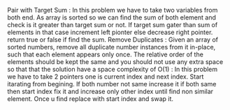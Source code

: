 Pair with Target Sum : In this problem we have to take two variables from both end. As array is sorted so we can find the sum of both element and check is it greater than target sum or not. If target sum gater than sum of elements in that case increment left pionter else decrease right pointer. return true or false if find the sum.
Remove Duplicates : Given an array of sorted numbers, remove all duplicate number instances from it in-place, such that each element appears only once. The relative order of the elements should be kept the same and you should not use any extra space so that that the solution have a space complexity of O(1) : In this problem we have to take 2 pointers one is current index and next index. Start itarating from begining. If both number not same increase it if both same then start index fix it and increase only other index until find non similar element. Once u find replace with start index and swap it.
